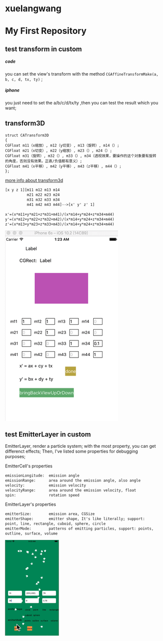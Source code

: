 # xuelangwang
My First Repository
=======

## test transform in custom

##### code
you can set the view's transform with the method ```CGAffineTransformMake(a, b, c, d, tx, ty)``` ; 

##### iphone
you just need to set the a/b/c/d/tx/ty ,then you can test the result which you want;


## transform3D

```object-c
struct CATransform3D
{
CGFloat m11（x缩放）, m12（y切变）, m13（旋转）, m14（）;
CGFloat m21（x切变）, m22（y缩放）, m23（）, m24（）;
CGFloat m31（旋转）, m32（）, m33（）, m34（透视效果，要操作的这个对象要有旋转的角度，否则没有效果。正直/负值都有意义）;
CGFloat m41（x平移）, m42（y平移）, m43（z平移）, m44（）;
}; 

```
[more info about transform3d](http://blog.csdn.net/gyjjone/article/details/50317439)

```
[x y z 1][m11 m12 m13 m14
          m21 m22 m23 m24
          m31 m32 m33 m34
          m41 m42 m43 m44]-->[x' y' z' 1]

x'=(x*m11+y*m21+z*m31+m41)/(x*m14+y*m24+z*m34+m44)
y'=(x*m12+y*m22+z*m32+m42)/(x*m14+y*m24+z*m34+m44)
z'=(x*m13+y*m23+z*m33+m43)/(x*m14+y*m24+z*m34+m44)
```

![image](https://github.com/YYXuelangwang/xuelangwang/blob/master/transform.gif)

## test EmitterLayer in custom

EmitterLayer, render a particle system; with the most property, you can get differenct effects; Then, I've listed some properties for debugging purposes;

EmitterCell's properties

```object-c
emissionLongitude:  emission angle
emissionRange:      area around the emission angle, also angle
velocity:           emission velocity
velocityRange:      area around the emission velocity, float
spin:               rotation speed
```

EmitterLayer's properties

```object-c
emitterSize:        emission area, CGSize
emitterShape:       emitter shape, It's like literally; support: point, line, rectangle, cuboid, sphere, circle
emitterMode:        patterns of emitting particles, support: points, outline, surface, volume
```

<!-- ![image](https://github.com/YYXuelangwang/xuelangwang/blob/master/emitterLayer.gif) -->
<left>
<img src="https://github.com/YYXuelangwang/xuelangwang/blob/master/emitterLayer.gif" width="35%" />
</left>

